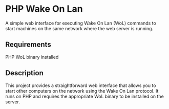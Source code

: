 # PHP Wake On Lan
A simple web interface for executing Wake On Lan (WoL) commands to start machines on the same network where the web server is running.

## Requirements
PHP
WoL binary installed

## Description
This project provides a straightforward web interface that allows you to start other computers on the network using the Wake On Lan protocol. It runs on PHP and requires the appropriate WoL binary to be installed on the server.
